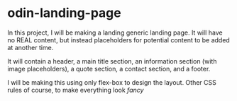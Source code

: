 # odin-landing-page

In this project, I will be making a landing generic landing page.
It will have no REAL content, but instead placeholders for potential
content to be added at another time.

It will contain a header, a main title section, an information section (with
image placeholders), a quote section, a contact section, and a footer.

I will be making this using only flex-box to design the layout. Other CSS
rules of course, to make everything look <em>fancy</em>
